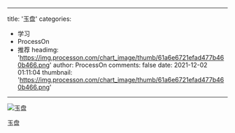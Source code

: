 
---
title: '玉盘'
categories: 
 - 学习
 - ProcessOn
 - 推荐
headimg: 'https://img.processon.com/chart_image/thumb/61a6e6721efad477b460b466.png'
author: ProcessOn
comments: false
date: 2021-12-02 01:11:04
thumbnail: 'https://img.processon.com/chart_image/thumb/61a6e6721efad477b460b466.png'
---

<div>   
<img class="thumb" alt="玉盘" src="https://img.processon.com/chart_image/thumb/61a6e6721efad477b460b466.png" referrerpolicy="no-referrer">
<p>玉盘</p>  
</div>
            